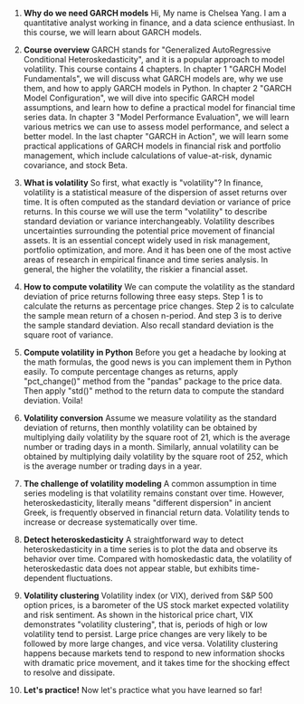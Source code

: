 1. **Why do we need GARCH models**
Hi, My name is Chelsea Yang. I am a quantitative analyst working in finance, and a data science enthusiast. In this course, we will learn about GARCH models.

2. **Course overview**
GARCH stands for "Generalized AutoRegressive Conditional Heteroskedasticity", and it is a popular approach to model volatility. This course contains 4 chapters. In chapter 1 "GARCH Model Fundamentals", we will discuss what GARCH models are, why we use them, and how to apply GARCH models in Python. In chapter 2 "GARCH Model Configuration", we will dive into specific GARCH model assumptions, and learn how to define a practical model for financial time series data. In chapter 3 "Model Performance Evaluation", we will learn various metrics we can use to assess model performance, and select a better model. In the last chapter "GARCH in Action", we will learn some practical applications of GARCH models in financial risk and portfolio management, which include calculations of value-at-risk, dynamic covariance, and stock Beta.

3. **What is volatility**
So first, what exactly is "volatility"? In finance, volatility is a statistical measure of the dispersion of asset returns over time. It is often computed as the standard deviation or variance of price returns. In this course we will use the term "volatility" to describe standard deviation or variance interchangeably. Volatility describes uncertainties surrounding the potential price movement of financial assets. It is an essential concept widely used in risk management, portfolio optimization, and more. And it has been one of the most active areas of research in empirical finance and time series analysis. In general, the higher the volatility, the riskier a financial asset.

4. **How to compute volatility**
We can compute the volatility as the standard deviation of price returns following three easy steps. Step 1 is to calculate the returns as percentage price changes. Step 2 is to calculate the sample mean return of a chosen n-period. And step 3 is to derive the sample standard deviation. Also recall standard deviation is the square root of variance.

5. **Compute volatility in Python**
Before you get a headache by looking at the math formulas, the good news is you can implement them in Python easily. To compute percentage changes as returns, apply "pct_change()" method from the "pandas" package to the price data. Then apply "std()" method to the return data to compute the standard deviation. Voila!

6. **Volatility conversion**
Assume we measure volatility as the standard deviation of returns, then monthly volatility can be obtained by multiplying daily volatility by the square root of 21, which is the average number or trading days in a month. Similarly, annual volatility can be obtained by multiplying daily volatility by the square root of 252, which is the average number or trading days in a year.

7. **The challenge of volatility modeling**
A common assumption in time series modeling is that volatility remains constant over time. However, heteroskedasticity, literally means "different dispersion" in ancient Greek, is frequently observed in financial return data. Volatility tends to increase or decrease systematically over time.

8. **Detect heteroskedasticity**
A straightforward way to detect heteroskedasticity in a time series is to plot the data and observe its behavior over time. Compared with homoskedastic data, the volatility of heteroskedastic data does not appear stable, but exhibits time-dependent fluctuations.

9. **Volatility clustering**
Volatility index (or VIX), derived from S&P 500 option prices, is a barometer of the US stock market expected volatility and risk sentiment. As shown in the historical price chart, VIX demonstrates "volatility clustering", that is, periods of high or low volatility tend to persist. Large price changes are very likely to be followed by more large changes, and vice versa. Volatility clustering happens because markets tend to respond to new information shocks with dramatic price movement, and it takes time for the shocking effect to resolve and dissipate.

10. **Let's practice!**
Now let's practice what you have learned so far!